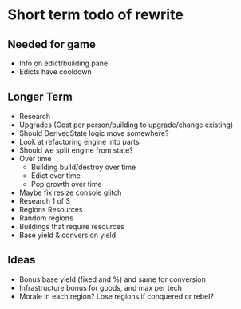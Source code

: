 # Short term todo of rewrite

## Needed for game

- Info on edict/building pane
- Edicts have cooldown

## Longer Term

- Research
- Upgrades (Cost per person/building to upgrade/change existing)
- Should DerivedState logic move somewhere?
- Look at refactoring engine into parts
- Should we split engine from state?
- Over time
   - Building build/destroy over time
   - Edict over time
   - Pop growth over time
- Maybe fix resize console glitch
- Research 1 of 3
- Regions Resources
- Random regions
- Buildings that require resources
- Base yield & conversion yield

## Ideas

- Bonus base yield (fixed and %) and same for conversion
- Infrastructure bonus for goods, and max per tech
- Morale in each region? Lose regions if conquered or rebel?
